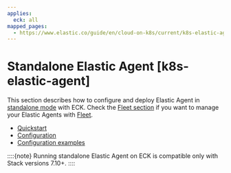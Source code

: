 ```yaml
---
applies:
  eck: all
mapped_pages:
  - https://www.elastic.co/guide/en/cloud-on-k8s/current/k8s-elastic-agent.html
---
```


# Standalone Elastic Agent [k8s-elastic-agent]

This section describes how to configure and deploy Elastic Agent in [standalone mode](https://www.elastic.co/guide/en/fleet/current/install-standalone-elastic-agent.html) with ECK. Check the [Fleet section](fleet-managed-elastic-agent.md) if you want to manage your Elastic Agents with [Fleet](https://www.elastic.co/guide/en/fleet/current/elastic-agent-installation.html).

* [Quickstart](quickstart-standalone.md)
* [Configuration](configuration-standalone.md)
* [Configuration examples](configuration-examples-standalone.md)

::::{note}
Running standalone Elastic Agent on ECK is compatible only with Stack versions 7.10+.
::::





